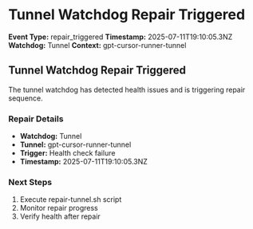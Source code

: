 # Tunnel Watchdog Repair Triggered

**Event Type:** repair_triggered
**Timestamp:** 2025-07-11T19:10:05.3NZ
**Watchdog:** Tunnel
**Context:** gpt-cursor-runner-tunnel


## Tunnel Watchdog Repair Triggered

The tunnel watchdog has detected health issues and is triggering repair sequence.

### Repair Details
- **Watchdog:** Tunnel
- **Tunnel:** gpt-cursor-runner-tunnel
- **Trigger:** Health check failure
- **Timestamp:** 2025-07-11T19:10:05.3NZ

### Next Steps
1. Execute repair-tunnel.sh script
2. Monitor repair progress
3. Verify health after repair


